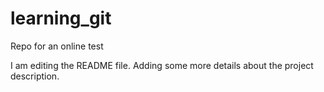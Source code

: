 # learning_git
Repo for an online test

I am editing the README file. Adding some more details about the project description.
